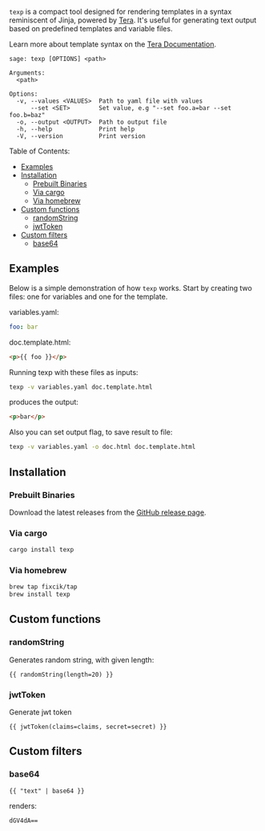 `texp` is a compact tool designed for rendering templates in a syntax reminiscent of Jinja, powered by [Tera](https://github.com/Keats/). It's useful for generating text output based on predefined templates and variable files.

Learn more about template syntax on the [Tera Documentation](https://keats.github.io/tera/docs/).

```
sage: texp [OPTIONS] <path>

Arguments:
  <path>

Options:
  -v, --values <VALUES>  Path to yaml file with values
      --set <SET>        Set value, e.g "--set foo.a=bar --set foo.b=baz"
  -o, --output <OUTPUT>  Path to output file
  -h, --help             Print help
  -V, --version          Print version
```

Table of Contents:

- [Examples](#examples)
- [Installation](#installation)
  - [Prebuilt Binaries](#prebuilt-binaries)
  - [Via cargo](#via-cargo)
  - [Via homebrew](#via-homebrew)
- [Custom functions](#custom-functions)
  - [randomString](#randomstring)
  - [jwtToken](#jwttoken)
- [Custom filters](#custom-filters)
  - [base64](#base64)

## Examples

Below is a simple demonstration of how `texp` works. Start by creating two files: one for variables and one for the template.

variables.yaml:

```yaml
foo: bar
```

doc.template.html:

```html
<p>{{ foo }}</p>
```

Running texp with these files as inputs:

```bash
texp -v variables.yaml doc.template.html
```

produces the output:

```html
<p>bar</p>
```

Also you can set output flag, to save result to file:

```bash
texp -v variables.yaml -o doc.html doc.template.html
```

## Installation

### Prebuilt Binaries

Download the latest releases from the [GitHub release page](https://github.com/fixcik/texp/releases).

### Via cargo

```bash
cargo install texp
```

### Via homebrew

```bash
brew tap fixcik/tap
brew install texp
```

## Custom functions

### randomString

Generates random string, with given length:

```
{{ randomString(length=20) }}
```

### jwtToken

Generate jwt token

```
{{ jwtToken(claims=claims, secret=secret) }}
```

## Custom filters

### base64

```
{{ "text" | base64 }}
```

renders:

```
dGV4dA==
```
